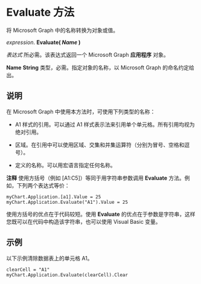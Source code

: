 
# Evaluate 方法

将 Microsoft Graph 中的名称转换为对象或值。

 _expression_. **Evaluate( _Name_ )**

 _表达式_ 所必需。该表达式返回一个 Microsoft Graph **应用程序** 对象。

 **Name** **String** 类型，必需。指定对象的名称，以 Microsoft Graph 的命名约定给出。

## 说明

在 Microsoft Graph 中使用本方法时，可使用下列类型的名称：


- A1 样式的引用。可以通过 A1 样式表示法来引用单个单元格。所有引用均视为绝对引用。
    
- 区域。在引用中可以使用区域、交集和并集运算符（分别为冒号、空格和逗号）。
    
- 定义的名称。可以用宏语言指定任何名称。
    

 **注释**  使用方括号（例如 [A1:C5]）等同于用字符串参数调用  **Evaluate** 方法。例如，下列两个表达式等价：


```
myChart.Application.[a1].Value = 25 
myChart.Application.Evaluate("A1").Value = 25
```

使用方括号的优点在于代码较短。使用  **Evaluate** 的优点在于参数是字符串，这样您既可以在代码中构造该字符串，也可以使用 Visual Basic 变量。


## 示例

以下示例清除数据表上的单元格 A1。


```
clearCell = "A1" 
myChart.Application.Evaluate(clearCell).Clear
```

